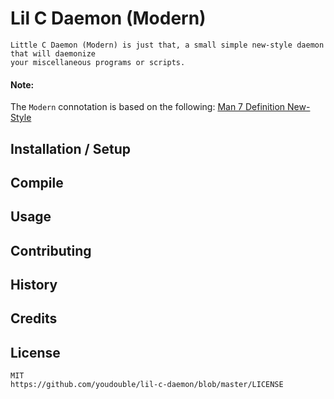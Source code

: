# Lil C Daemon (Modern)

    Little C Daemon (Modern) is just that, a small simple new-style daemon that will daemonize 
    your miscellaneous programs or scripts. 
    
#### Note:    
   The `Modern` connotation is based on the following: [Man 7 Definition New-Style](https://www.freedesktop.org/software/systemd/man/daemon.html#SysV%20Daemons "New-Style Daemons")

## Installation / Setup

## Compile

## Usage

## Contributing

## History

## Credits

## License

    MIT
    https://github.com/youdouble/lil-c-daemon/blob/master/LICENSE
